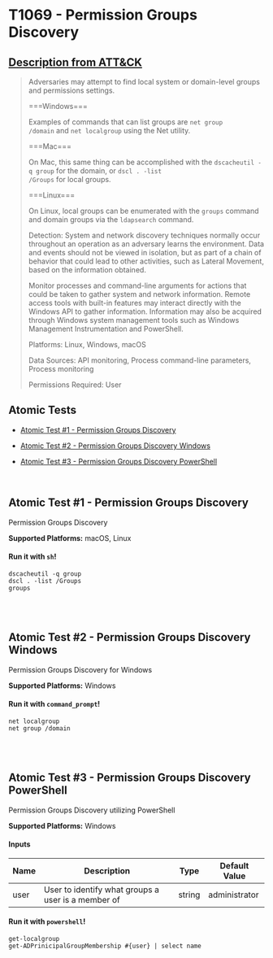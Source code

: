 # T1069 - Permission Groups Discovery
## [Description from ATT&CK](https://attack.mitre.org/wiki/Technique/T1069)
<blockquote>Adversaries may attempt to find local system or domain-level groups and permissions settings. 

===Windows===

Examples of commands that can list groups are <code>net group /domain</code> and <code>net localgroup</code> using the Net utility.

===Mac===

On Mac, this same thing can be accomplished with the <code>dscacheutil -q group</code> for the domain, or <code>dscl . -list /Groups</code> for local groups.

===Linux===

On Linux, local groups can be enumerated with the <code>groups</code> command and domain groups via the <code>ldapsearch</code> command.

Detection: System and network discovery techniques normally occur throughout an operation as an adversary learns the environment. Data and events should not be viewed in isolation, but as part of a chain of behavior that could lead to other activities, such as Lateral Movement, based on the information obtained.

Monitor processes and command-line arguments for actions that could be taken to gather system and network information. Remote access tools with built-in features may interact directly with the Windows API to gather information. Information may also be acquired through Windows system management tools such as Windows Management Instrumentation and PowerShell.

Platforms: Linux, Windows, macOS

Data Sources: API monitoring, Process command-line parameters, Process monitoring

Permissions Required: User</blockquote>

## Atomic Tests

- [Atomic Test #1 - Permission Groups Discovery](#atomic-test-1---permission-groups-discovery)

- [Atomic Test #2 - Permission Groups Discovery Windows](#atomic-test-2---permission-groups-discovery-windows)

- [Atomic Test #3 - Permission Groups Discovery PowerShell](#atomic-test-3---permission-groups-discovery-powershell)


<br/>

## Atomic Test #1 - Permission Groups Discovery
Permission Groups Discovery

**Supported Platforms:** macOS, Linux


#### Run it with `sh`!
```
dscacheutil -q group
dscl . -list /Groups
groups
```
<br/>
<br/>

## Atomic Test #2 - Permission Groups Discovery Windows
Permission Groups Discovery for Windows

**Supported Platforms:** Windows


#### Run it with `command_prompt`!
```
net localgroup
net group /domain
```
<br/>
<br/>

## Atomic Test #3 - Permission Groups Discovery PowerShell
Permission Groups Discovery utilizing PowerShell

**Supported Platforms:** Windows


#### Inputs
| Name | Description | Type | Default Value | 
|------|-------------|------|---------------|
| user | User to identify what groups a user is a member of | string | administrator|

#### Run it with `powershell`!
```
get-localgroup
get-ADPrinicipalGroupMembership #{user} | select name
```
<br/>
